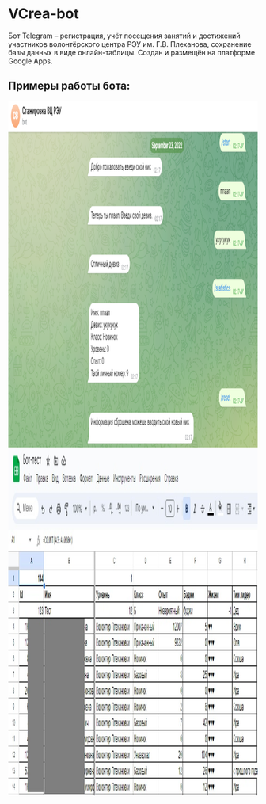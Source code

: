 <h1> VCrea-bot </h1>
Бот Telegram – регистрация, учёт посещения занятий и достижений участников волонтёрского центра РЭУ им. Г.В. Плеханова, сохранение базы данных в виде онлайн-таблицы. Создан и размещён на платформе Google Apps.

<h2> Примеры работы бота: </h2>

<img src="https://github.com/denis-bush/VCrea-bot/blob/main/Screenshots/vcreabot1.png" height="700"/> 

<img src="https://github.com/denis-bush/VCrea-bot/blob/main/Screenshots/vcreabot2.jpg" height="700"/> 
